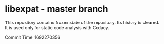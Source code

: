 # libexpat - master branch

This repository contains frozen state of the repository.
Its history is cleared. It is used only for static code
analysis with Codacy.

Commit Time: 1692270356